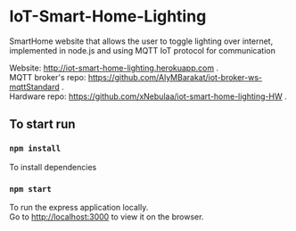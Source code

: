 # IoT-Smart-Home-Lighting

SmartHome website that allows the user to toggle lighting over internet, implemented in node.js and using MQTT IoT protocol for communication

Website: http://iot-smart-home-lighting.herokuapp.com .\
MQTT broker's repo: https://github.com/AlyMBarakat/iot-broker-ws-mqttStandard .\
Hardware repo: https://github.com/xNebulaa/iot-smart-home-lighting-HW .


## To start run

### `npm install`
To install dependencies

### `npm start`
To run the express application locally.\
Go to [http://localhost:3000](http://localhost:3000) to view it on the browser.
